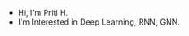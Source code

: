 - Hi, I’m Priti H.
- I'm Interested in Deep Learning, RNN, GNN.

<!---
bugb6s/bugb6s is a ✨ special ✨ repository because its `README.md` (this file) appears on your GitHub profile.
You can click the Preview link to take a look at your changes.
--->
